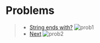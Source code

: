 # Problems
> - [String ends with?](https://github.com/lkt9899/codewar_cpp/blob/main/8kyu/Solution/string_ends_with%3F.md)
> ![prob1](https://user-images.githubusercontent.com/80976609/159496344-10b934dd-7611-49dd-a7d4-7ba6e53b7b5f.png)
> - [Next]()
> ![prob2]()

